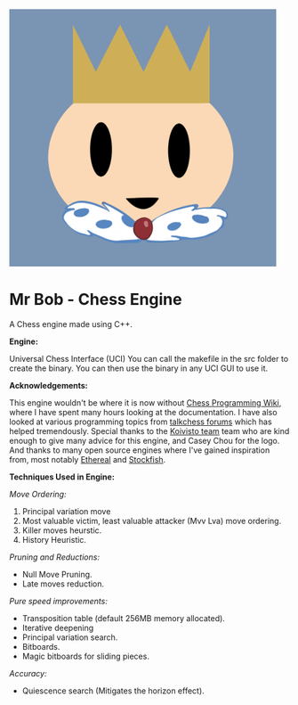 
<img src="logo.png" width="480">


# Mr Bob - Chess Engine
A Chess engine made using C++.

**Engine:**

Universal Chess Interface (UCI)
You can call the makefile in the src folder to create the binary.
You can then use the binary in any UCI GUI to use it.

**Acknowledgements:**

This engine wouldn't be where it is now without [Chess Programming Wiki](https://www.chessprogramming.org/Main_Page), where I have spent many hours
looking at the documentation. I have also looked at various programming topics from [talkchess forums](http://talkchess.com/forum3/viewforum.php?f=7)
which has helped tremendously. Special thanks to the [Koivisto team](https://github.com/Luecx/Koivisto) team who are kind enough to give many advice for this engine, and Casey Chou for the logo.
And thanks to many open source engines where I've gained inspiration from, most notably [Ethereal](https://github.com/AndyGrant/Ethereal) and [Stockfish](https://github.com/official-stockfish/Stockfish).


**Techniques Used in Engine:**

*Move Ordering:*

1. Principal variation move
2. Most valuable victim, least valuable attacker (Mvv Lva) move ordering.
3. Killer moves heurstic.
4. History Heuristic.

*Pruning and Reductions:*

- Null Move Pruning.
- Late moves reduction.

*Pure speed improvements:*

- Transposition table (default 256MB memory allocated).
- Iterative deepening
- Principal variation search.
- Bitboards.
- Magic bitboards for sliding pieces.

*Accuracy:*

- Quiescence search (Mitigates the horizon effect).
